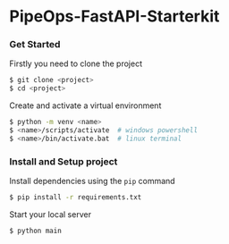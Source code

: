 # PipeOps-FastAPI-Starterkit 

### Get Started
Firstly you need to clone the project 

```bash
$ git clone <project>
$ cd <project>
```

Create and activate a virtual environment 

``` bash
$ python -m venv <name>
$ <name>/scripts/activate  # windows powershell
$ <name>/bin/activate.bat  # linux terminal
```

### Install and Setup project
Install dependencies using the `pip` command 

``` bash
$ pip install -r requirements.txt
```

Start your local server

```bash
$ python main
```